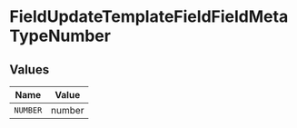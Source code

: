 # FieldUpdateTemplateFieldFieldMetaTypeNumber


## Values

| Name     | Value    |
| -------- | -------- |
| `NUMBER` | number   |